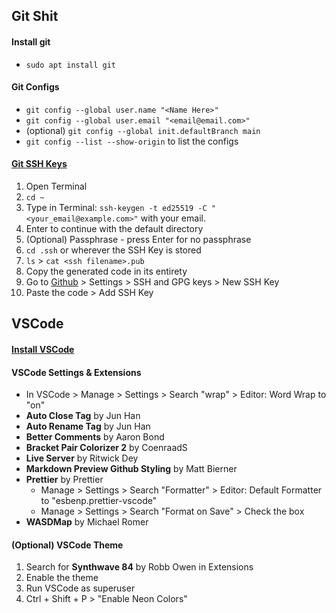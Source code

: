 ## Git Shit

#### Install git

- `sudo apt install git`

#### Git Configs

- `git config --global user.name "<Name Here>"`
- `git config --global user.email "<email@email.com>"`
- (optional) `git config --global init.defaultBranch main`
- `git config --list --show-origin` to list the configs

#### [Git SSH Keys](https://docs.github.com/en/github/authenticating-to-github/generating-a-new-ssh-key-and-adding-it-to-the-ssh-agent)

1. Open Terminal
2. `cd ~`
3. Type in Terminal: `ssh-keygen -t ed25519 -C "<your_email@example.com>"` with your email.
4. Enter to continue with the default directory
5. (Optional) Passphrase - press Enter for no passphrase
6. `cd .ssh` or wherever the SSH Key is stored
7. `ls` > `cat <ssh filename>.pub`
8. Copy the generated code in its entirety
9. Go to [Github](https://www.github.com) > Settings > SSH and GPG keys > New SSH Key
10. Paste the code > Add SSH Key

## VSCode

#### [Install VSCode](https://code.visualstudio.com/)

#### VSCode Settings & Extensions

- In VSCode > Manage > Settings > Search "wrap" > Editor: Word Wrap to "on"
- **Auto Close Tag** by Jun Han
- **Auto Rename Tag** by Jun Han
- **Better Comments** by Aaron Bond
- **Bracket Pair Colorizer 2** by CoenraadS
- **Live Server** by Ritwick Dey
- **Markdown Preview Github Styling** by Matt Bierner
- **Prettier** by Prettier
  - Manage > Settings > Search "Formatter" > Editor: Default Formatter to "esbenp.prettier-vscode"
  - Manage > Settings > Search "Format on Save" > Check the box
- **WASDMap** by Michael Romer

#### (Optional) VSCode Theme

1. Search for **Synthwave 84** by Robb Owen in Extensions
2. Enable the theme
3. Run VSCode as superuser
4. Ctrl + Shift + P > "Enable Neon Colors"
